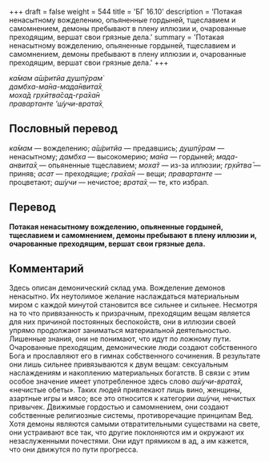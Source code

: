 +++
draft = false
weight = 544
title = 'БГ 16.10'
description = 'Потакая ненасытному вожделению, опьяненные гордыней, тщеславием и самомнением, демоны пребывают в плену иллюзии и, очарованные преходящим, вершат свои грязные дела.'
summary = 'Потакая ненасытному вожделению, опьяненные гордыней, тщеславием и самомнением, демоны пребывают в плену иллюзии и, очарованные преходящим, вершат свои грязные дела.'
+++

_ка̄мам а̄ш́ритйа душпӯрам̇  
дамбха-ма̄на-мада̄нвита̄х̣  
моха̄д гр̣хӣтва̄сад-гра̄ха̄н  
правартанте ’ш́учи-врата̄х̣_

## Пословный перевод

_ка̄мам_ — вожделению; _а̄ш́ритйа_ — предавшись; _душпӯрам_ — ненасытному; _дамбха_ — высокомерию; _ма̄на_ — гордыней; _мада_\-_анвита̄х̣_ — опьяненные тщеславием; _моха̄т_ — из-за иллюзии; _гр̣хӣтва̄_ — приняв; _асат_ — преходящие; _гра̄ха̄н_ — вещи; _правартанте_ — процветают; _аш́учи_ — нечистое; _врата̄х̣_ — те, кто избрал.

## Перевод

**Потакая ненасытному вожделению, опьяненные гордыней, тщеславием и самомнением, демоны пребывают в плену иллюзии и, очарованные преходящим, вершат свои грязные дела.**

## Комментарий

Здесь описан демонический склад ума. Вожделение демонов ненасытно. Их неутолимое желание наслаждаться материальным миром с каждой минутой становится все сильнее и сильнее. Несмотря на то что привязанность к призрачным, преходящим вещам является для них причиной постоянных беспокойств, они в иллюзии своей упрямо продолжают заниматься материальной деятельностью. Лишенные знания, они не понимают, что идут по ложному пути. Очарованные преходящим, демонические люди создают собственного Бога и прославляют его в гимнах собственного сочинения. В результате они лишь сильнее привязываются к двум вещам: сексуальным наслаждениям и накоплению материальных богатств. В связи с этим особое значение имеет употребленное здесь слово _аш́учи-врата̄х̣,_ «нечистые обеты». Таких людей привлекают лишь вино, женщины, азартные игры и мясо; все это относится к категории _аш́учи,_ нечистых привычек. Движимые гордостью и самомнением, они создают собственные религиозные системы, противоречащие принципам Вед. Хотя демоны являются самыми отвратительными существами на свете, они устраивают все так, что другие поклоняются им и окружают их незаслуженными почестями. Они идут прямиком в ад, а им кажется, что они движутся по пути прогресса.
